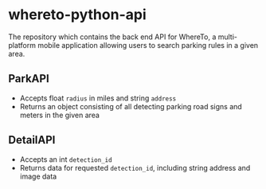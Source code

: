 # whereto-python-api
The repository which contains the back end API for WhereTo, a multi-platform mobile application allowing users to search parking rules in a given area.
## ParkAPI
 - Accepts float `radius` in miles and string `address`
 - Returns an object consisting of all detecting parking road signs and meters in the given area
## DetailAPI
- Accepts an int `detection_id ` 
- Returns data for requested `detection_id`, including string address and image data